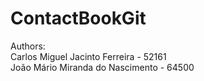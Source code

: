 # ContactBookGit

Authors:  
Carlos Miguel Jacinto Ferreira - 52161  
João Mário Miranda do Nascimento - 64500  
